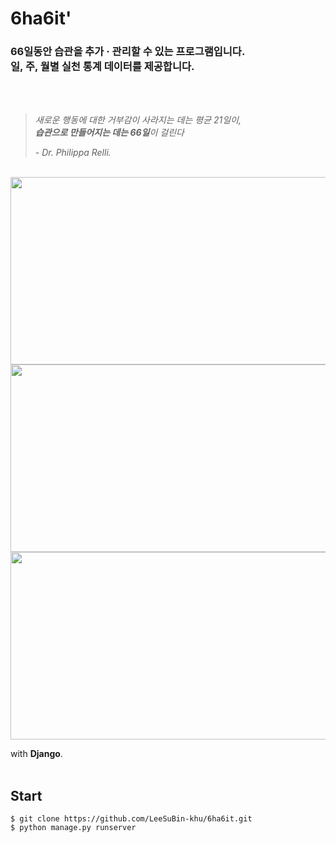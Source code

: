 # 6ha6it'
### 66일동안 습관을 추가 · 관리할 수 있는 프로그램입니다. </br>일, 주, 월별 실천 통계 데이터를 제공합니다. </br>
</br>
</br>

> *새로운 행동에 대한 거부감이 사라지는 데는 평균 21일이, </br>**습관으로 만들어지는 데는 66일**이 걸린다<br></p>*
    <p id="dr">*- Dr. Philippa Relli.*
    
</br>

<img src="https://user-images.githubusercontent.com/72721839/144735280-0c2adf0d-3999-4c55-adba-ce954148dacc.png" width="580" height="300">
<img src="https://user-images.githubusercontent.com/72721839/144735298-7ff31370-62c8-44d2-bf23-58bc41293cf3.png" width="580" height="300">
<img src="https://user-images.githubusercontent.com/72721839/144735346-1fd881af-d6e4-49a3-9236-67fd470acc6e.png" width="580" height="300">

with **Django**.
</br>
</br>

## Start

```
$ git clone https://github.com/LeeSuBin-khu/6ha6it.git
$ python manage.py runserver
```
